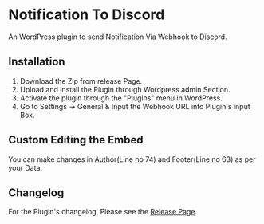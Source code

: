 # Notification To Discord

An WordPress plugin to send Notification Via Webhook to Discord.

## Installation

1. Download the Zip from release Page.
2. Upload and install the Plugin through Wordpress admin Section.
3. Activate the plugin through the "Plugins" menu in WordPress.
4. Go to Settings -> General & Input the Webhook URL into Plugin's input Box.

## Custom Editing the Embed

You can make changes in Author(Line no 74) and Footer(Line no 63) as per your Data.


## Changelog

For the Plugin's changelog, Please see the [Release Page](https://github.com/superyassh/notification_to_discord/releases).

